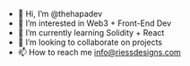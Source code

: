 - 👋 Hi, I’m @thehapadev
- 👀 I’m interested in Web3 + Front-End Dev
- 🌱 I’m currently learning Solidity + React
- 💞️ I’m looking to collaborate on projects 
- 📫 How to reach me info@riessdesigns.com

<!---
thehapadev/thehapadev is a ✨ special ✨ repository because its `README.md` (this file) appears on your GitHub profile.
You can click the Preview link to take a look at your changes.
--->
